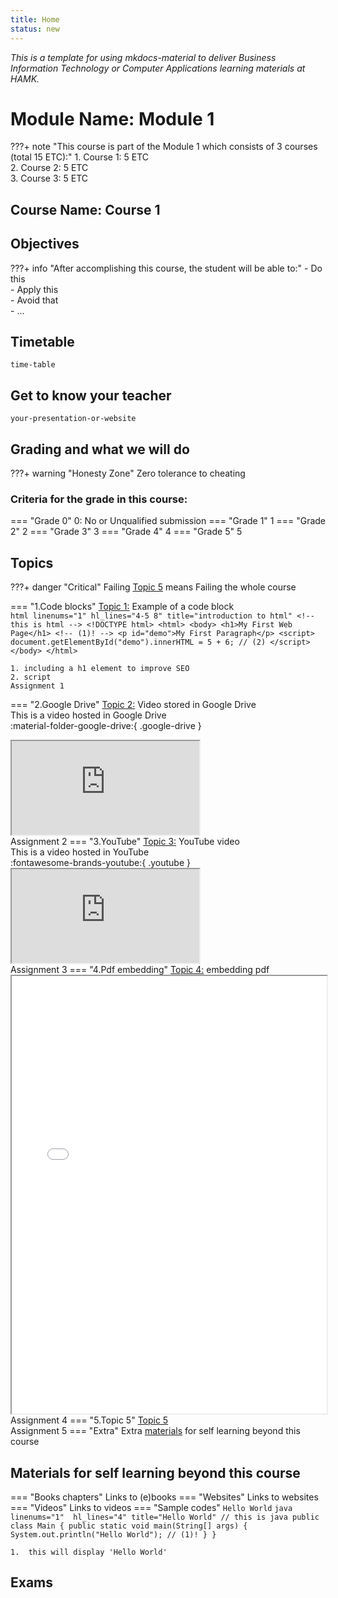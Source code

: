 ```yaml
---
title: Home
status: new
---
```

*This is a template for using mkdocs-material to deliver Business Information Technology or Computer Applications learning materials at HAMK.*  

# Module Name: Module 1

???+ note "This course is part of the Module 1 which consists of 3 courses (total 15 ETC):"
    1. Course 1: 5 ETC  
    2. Course 2: 5 ETC  
    3. Course 3: 5 ETC  

##  Course Name: Course 1
## Objectives
???+ info "After accomplishing this course, the student will be able to:"
    - Do this   
    - Apply this  
    - Avoid that  
    - ...
## Timetable
`time-table`
## Get to know your teacher
`your-presentation-or-website`
## Grading and what we will do
???+ warning "Honesty Zone"
    Zero tolerance to cheating
### Criteria for the grade in this course:
=== "Grade 0"
    0: No or Unqualified submission
=== "Grade 1"
    1
=== "Grade 2"
    2
=== "Grade 3"
    3
=== "Grade 4"
    4
=== "Grade 5"
    5
## Topics
???+ danger "Critical"
    Failing [Topic 5](#__tabbed_2_5) means Failing the whole course

=== "1.Code blocks"
    [Topic 1:](./template/topic1/) Example of a code block  
    ```html linenums="1" hl_lines="4-5 8" title="introduction to html"
    <!-- this is html -->
    <!DOCTYPE html>
    <html>
    <body>
    <h1>My First Web Page</h1> <!-- (1)! -->
    <p id="demo">My First Paragraph</p>
    <script>
    document.getElementById("demo").innerHTML = 5 + 6; // (2)
    </script>
    </body>
    </html>
    ```

    1. including a h1 element to improve SEO
    2. script
    Assignment 1
=== "2.Google Drive"
    [Topic 2:](./template/topic2/) Video stored in Google Drive  
    This is a video hosted in Google Drive  
    :material-folder-google-drive:{ .google-drive }
    <div class='video-container'>
        <iframe src='https://drive.google.com/file/d/1uGRddSym1KbVSJit2DNoMiAGE4uakcY7/preview' allowfullscreen></iframe>
    </div>
    Assignment 2
=== "3.YouTube"
    [Topic 3:](./template/topic3/) YouTube video  
    This is a video hosted in YouTube  
    :fontawesome-brands-youtube:{ .youtube }
    <div class='video-container'>
        <iframe src='https://www.youtube.com/embed/smbX1wHhGjs' allowfullscreen></iframe>
    </div>
    Assignment 3
=== "4.Pdf embedding"
    [Topic 4:](./template/topic4/)  embedding pdf 
    <iframe src='./assets/pdf/poster_mi24_final.pdf' width=100% height=700px>This browser does not support PDFs. Please download the PDF to view it: <a href='assets/poster_mi24_final.pdf'>Download PDF</a>
    </iframe>
    Assignment 4
=== "5.Topic 5"
    [Topic 5](./template/topic5.md)  
    Assignment 5
=== "Extra"
    Extra [materials](#materials-for-self-learning-beyond-this-course) for self learning beyond this course 

## Materials for self learning beyond this course
=== "Books chapters"
    Links to (e)books
=== "Websites"
    Links to websites
=== "Videos"
    Links to videos
=== "Sample codes"
    `Hello World`
    ```java linenums="1"  hl_lines="4" title="Hello World"
    // this is java
    public class Main {
    public static void main(String[] args) {
        System.out.println("Hello World"); // (1)!
    }
    }
    ```

    1.  this will display 'Hello World'

## Exams